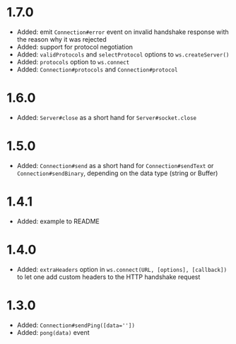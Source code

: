 # 1.7.0
* Added: emit `Connection#error` event on invalid handshake response with the reason why it was rejected
* Added: support for protocol negotiation
* Added: `validProtocols` and `selectProtocol` options to `ws.createServer()`
* Added: `protocols` option to `ws.connect`
* Added: `Connection#protocols` and `Connection#protocol`

# 1.6.0
* Added: `Server#close` as a short hand for `Server#socket.close`

# 1.5.0
* Added: `Connection#send` as a short hand for `Connection#sendText` or `Connection#sendBinary`, depending on the data type (string or Buffer)

# 1.4.1
* Added: example to README

# 1.4.0
* Added: `extraHeaders` option in `ws.connect(URL, [options], [callback])` to let one add custom headers to the HTTP handshake request

# 1.3.0

* Added: `Connection#sendPing([data=''])`
* Added: `pong(data)` event